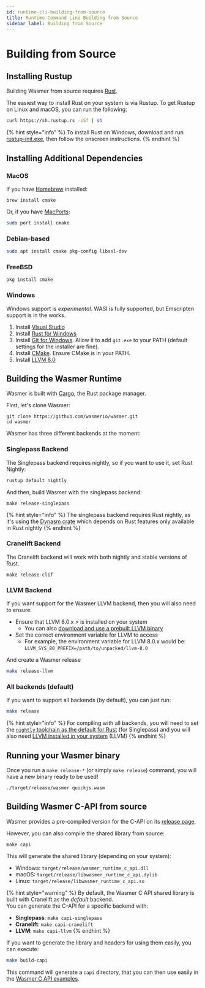 ```yaml
---
id: runtime-cli-building-from-source
title: Runtime Command Line Building from Source
sidebar_label: Building from Source
---
```


# Building from Source

## Installing Rustup

Building Wasmer from source requires [Rust](https://rustup.rs/).

The easiest way to install Rust on your system is via Rustup. To get Rustup on Linux and macOS, you can run the following:

```bash
curl https://sh.rustup.rs -sSf | sh
```

{% hint style="info" %}
To install Rust on Windows, download and run [rustup-init.exe](https://win.rustup.rs/), then follow the onscreen instructions.
{% endhint %}

## Installing Additional Dependencies

### MacOS

If you have [Homebrew](https://brew.sh/) installed:

```text
brew install cmake
```

Or, if you have [MacPorts](https://www.macports.org/install.php):

```bash
sudo port install cmake
```

### Debian-based

```bash
sudo apt install cmake pkg-config libssl-dev
```

### FreeBSD

```text
pkg install cmake
```

### Windows

Windows support is _experimental_. WASI is fully supported, but Emscripten support is in the works.

1. Install [Visual Studio](https://visualstudio.microsoft.com/thank-you-downloading-visual-studio/?sku=Community&rel=15)
2. Install [Rust for Windows](https://win.rustup.rs/)
3. Install [Git for Windows](https://git-scm.com/download/win). Allow it to add `git.exe` to your PATH \(default settings for the installer are fine\).
4. Install [CMake](https://cmake.org/download/). Ensure CMake is in your PATH.
5. Install [LLVM 8.0](https://prereleases.llvm.org/win-snapshots/LLVM-8.0.0-r351033-win64.exe)

## Building the Wasmer Runtime

Wasmer is built with [Cargo](https://crates.io/), the Rust package manager.

First, let's clone Wasmer:

```text
git clone https://github.com/wasmerio/wasmer.git
cd wasmer
```

Wasmer has three different backends at the moment:

### Singlepass Backend

The Singlepass backend requires nightly, so if you want to use it, set Rust Nightly:

```bash
rustup default nightly
```

And then, build Wasmer with the singlepass backend:

```text
make release-singlepass
```

{% hint style="info" %}
The singlepass backend requires Rust nightly, as it's using the [Dynasm crate](https://github.com/CensoredUsername/dynasm-rs) which depends on Rust features only available in Rust nightly
{% endhint %}

### Cranelift Backend

The Cranelift backend will work with both nightly and stable versions of Rust.

```text
make release-clif
```

### LLVM Backend

If you want support for the Wasmer LLVM backend, then you will also need to ensure:

* Ensure that LLVM 8.0.x &gt; is installed on your system
  * You can also [download and use a prebuilt LLVM binary](https://releases.llvm.org/download.html)
* Set the correct environment variable for LLVM to access
  * For example, the environment variable for LLVM 8.0.x would be: `LLVM_SYS_80_PREFIX=/path/to/unpacked/llvm-8.0` 

And create a Wasmer release

```bash
make release-llvm
```

### All backends \(default\)

If you want to support all backends \(by default\), you can just run:

```bash
make release
```

{% hint style="info" %}
For compiling with all backends, you will need to set the [`nightly` toolchain as the default for Rust](./#singlepass-backend) \(for Singlepass\) and you will also need [LLVM installed in your system](./#llvm-backend) \(LLVM\)
{% endhint %}

## Running your Wasmer binary

Once you run a `make release-*` \(or simply `make release`\) command, you will have a new binary ready to be used!

```text
./target/release/wasmer quickjs.wasm
```

## Building Wasmer C-API from source

Wasmer provides a pre-compiled version for the C-API on its [release page](https://github.com/wasmerio/wasmer/releases).

However, you can also compile the shared library from source:

```text
make capi
```

This will generate the shared library \(depending on your system\):

* Windows: `target/release/wasmer_runtime_c_api.dll`
* macOS: `target/release/libwasmer_runtime_c_api.dylib`
* Linux: `target/release/libwasmer_runtime_c_api.so`

{% hint style="warning" %}
By default, the Wasmer C API shared library is built with Cranelift as the _default_ backend.  
You can generate the C-API for a specific backend with:

* **Singlepass**: `make capi-singlepass`
* **Cranelift**: `make capi-cranelift`
* **LLVM**: `make capi-llvm`
{% endhint %}

If you want to generate the library and headers for using them easily, you can execute:

```bash
make build-capi
```

This command will generate a `capi` directory, that you can then use easily in the [Wasmer C API examples](./).

